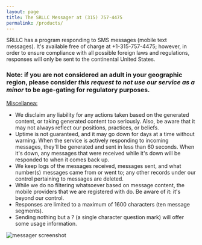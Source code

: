 ```yaml
---
layout: page
title: The SRLLC Messager at (315) 757-4475
permalink: /products/
---
```


<p>SRLLC has a program responding to SMS messages (mobile text messages). It's available free of charge at +1-315-757-4475; however, in order to ensure compliance with all possible foreign laws and regulations, responses will only be sent to the continental United States.</p>

<p><h3>Note: if you are not considered an adult in your geographic region, please consider <i>this request to not use our service as a minor</i> to be age-gating for regulatory purposes.</h3></p>


<u>Miscellanea:</u>
- We disclaim any liability for any actions taken based on the generated content, or taking generated content too seriously. Also, be aware that it may not always reflect our positions, practices, or beliefs.
- Uptime is not guaranteed, and it may go down for days at a time without warning. When the service is actively responding to incoming messages, they'll be generated and sent in less than 60 seconds. When it's down, any messages that were received while it's down will be responded to when it comes back up.
- We keep logs of the messages received, messages sent, and what number(s) messages came from or went to; any other records under our control pertaining to messages are deleted.
- While we do no filtering whatsoever based on message content, the mobile providers that we are registered with do. Be aware of it: it's beyond our control.
- Responses are limited to a maximum of 1600 characters (ten message segments).
- Sending nothing but a ? (a single character question mark) will offer some usage information.

<section><div class="image"><img src="{{site.baseurl}}/images/screenshot-messager01.jpg" alt="messager screenshot" class="editable"/></div></section>
<!--<section><div class="image"><img src="{{site.baseurl}}/images/screenshot-messager02.png" alt="messager screenshot" class="editable"/></div></section>-->
